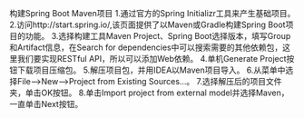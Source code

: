 构建Spring Boot Maven项目
1.通过官方的Spring Initializr工具来产生基础项目。
2.访问http://start.spring.io/,该页面提供了以Maven或Gradle构建Spring Boot项目的功能。
3.选择构建工具Maven Project、Spring Boot选择版本，填写Group和Artifact信息，在Search for dependencies中可以搜索需要的其他依赖包，这里我们要实现RESTful API，所以可以添加Web依赖。
4.单机Generate Project按钮下载项目压缩包。
5.解压项目包，并用IDEA以Maven项目导入。
6.从菜单中选择File-->New-->Project from Existing Sources...。
7.选择解压后的项目文件夹，单击OK按钮。
8.单击Import project from external model并选择Maven，一直单击Next按钮。
